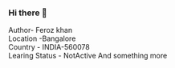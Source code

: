 ### Hi there 👋

Author- Feroz khan<br>
Location -Bangalore <br>
Country - INDIA-560078<br>
Learing Status - NotActive
And something more
